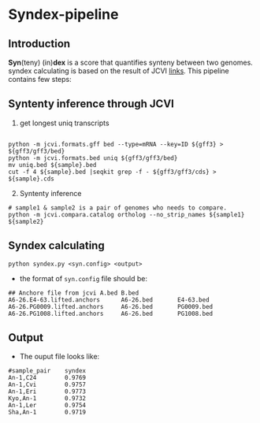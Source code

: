 # Syndex-pipeline
## Introduction
**Syn**(teny) (in)**dex** is a score that quantifies synteny between two genomes. syndex calculating is based on the result of JCVI [links](https://github.com/tanghaibao/jcvi). This pipeline contains few steps:

## Syntenty inference through JCVI
1. get longest uniq transcripts
```

python -m jcvi.formats.gff bed --type=mRNA --key=ID ${gff3} > ${gff3/gff3/bed}
python -m jcvi.formats.bed uniq ${gff3/gff3/bed}
mv uniq.bed ${sample}.bed
cut -f 4 ${sample}.bed |seqkit grep -f - ${gff3/gff3/cds} > ${sample}.cds
```
2. Syntenty inference
```
# sample1 & sample2 is a pair of genomes who needs to compare.
python -m jcvi.compara.catalog ortholog --no_strip_names ${sample1} ${sample2}
```

## Syndex calculating
```
python syndex.py <syn.config> <output>
```
- the format of `syn.config` file should be:
```
## Anchore file from jcvi A.bed B.bed
A6-26.E4-63.lifted.anchors      A6-26.bed       E4-63.bed
A6-26.PG0009.lifted.anchors     A6-26.bed       PG0009.bed
A6-26.PG1008.lifted.anchors     A6-26.bed       PG1008.bed
```

## Output
- The ouput file looks like:
```
#sample_pair    syndex
An-1,C24        0.9769
An-1,Cvi        0.9757
An-1,Eri        0.9773
Kyo,An-1        0.9732
An-1,Ler        0.9754
Sha,An-1        0.9719
```
